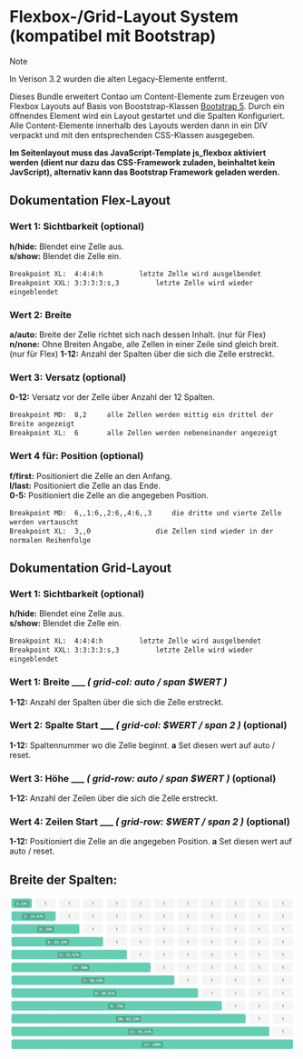 # Flexbox-/Grid-Layout System (kompatibel mit Bootstrap)

> [!NOTE]  
> In Verison 3.2 wurden die alten Legacy-Elemente entfernt.

Dieses Bundle erweitert Contao um Content-Elemente zum Erzeugen von Flexbox Layouts auf Basis von Booststrap-Klassen [Bootstrap 5](https://getbootstrap.com). Durch ein öffnendes Element wird ein Layout gestartet und die Spalten Konfiguriert. Alle Content-Elemente innerhalb des Layouts werden dann in ein DIV verpackt und mit den entsprechenden CSS-Klassen ausgegeben.

**Im Seitenlayout muss das JavaScript-Template js_flexbox aktiviert werden (dient nur dazu das CSS-Framework zuladen, beinhaltet kein JavScript), alternativ kann das Bootstrap Framework geladen werden.**

## Dokumentation Flex-Layout

### Wert 1: Sichtbarkeit (optional)

**h/hide:**			Blendet eine Zelle aus.  
**s/show:**			Blendet die Zelle ein.

```
Breakpoint XL:	4:4:4:h 		letzte Zelle wird ausgelbendet
Breakpoint XXL:	3:3:3:3:s,3 		letzte Zelle wird wieder eingeblendet
```

### Wert 2: Breite

**a/auto:**			Breite der Zelle richtet sich nach dessen Inhalt. (nur für Flex)
**n/none:**			Ohne Breiten Angabe, alle Zellen in einer Zeile sind gleich breit. (nur für Flex)
**1-12:**			Anzahl der Spalten über die sich die Zelle erstreckt.

### Wert 3: Versatz (optional)

**0-12:**			Versatz vor der Zelle über Anzahl der 12 Spalten.

```
Breakpoint MD:	8,2		alle Zellen werden mittig ein drittel der Breite angezeigt  
Breakpoint XL:	6		alle Zellen werden nebeneinander angezeigt
```

### Wert 4 für: Position (optional)

**f/first:**		Positioniert die Zelle an den Anfang.  
**l/last:**			Positioniert die Zelle an das Ende.  
**0-5:**			Positioniert die Zelle an die angegeben Position.

```
Breakpoint MD:	6,,1:6,,2:6,,4:6,,3		die dritte und vierte Zelle werden vertauscht  
Breakpoint XL:	3,,0				die Zellen sind wieder in der normalen Reihenfolge
```

## Dokumentation Grid-Layout

### Wert 1: Sichtbarkeit (optional)

**h/hide:**			Blendet eine Zelle aus.  
**s/show:**			Blendet die Zelle ein.

```
Breakpoint XL:	4:4:4:h 		letzte Zelle wird ausgelbendet
Breakpoint XXL:	3:3:3:3:s,3 		letzte Zelle wird wieder eingeblendet
```

### Wert 1: Breite ___ ***( grid-col: auto / span $WERT )***

**1-12:**			Anzahl der Spalten über die sich die Zelle erstreckt.

### Wert 2: Spalte Start ___ ***( grid-col: $WERT / span 2 )*** (optional)

**1-12:**			Spaltennummer wo die Zelle beginnt.
**a**				Set diesen wert auf auto / reset.

### Wert 3: Höhe ___ ***( grid-row: auto / span $WERT )*** (optional)

**1-12:**			Anzahl der Zeilen über die sich die Zelle erstreckt.

### Wert 4: Zeilen Start ___ ***( grid-row: $WERT / span 2 )*** (optional)

**1-12:**			Positioniert die Zelle an die angegeben Position.
**a**				Set diesen wert auf auto / reset.

## Breite der Spalten:

![](doc/overview-colmns.png)

